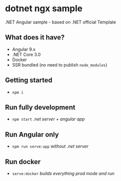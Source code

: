# dotnet ngx sample

.NET Angular sample - based on .NET official Template

## What does it have?
 - Angular 9.x
 - .NET Core 3.0
 - Docker
 - SSR bundled (no need to publish `node_modules`)

## Getting started

- `npm i`

## Run fully development

- `npm start` *.net server + angular app*

## Run Angular only

- `npm run serve:app` *without .net server*

## Run docker

- `serve:docker` *builds everything prod mode and run*
